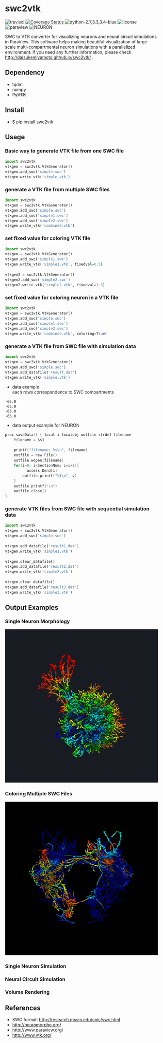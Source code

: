 # swc2vtk
![travisci](https://travis-ci.org/DaisukeMiyamoto/swc2vtk.svg?branch=master)
[![Coverage Status](https://coveralls.io/repos/github/DaisukeMiyamoto/swc2vtk/badge.svg?branch=master)](https://coveralls.io/github/DaisukeMiyamoto/swc2vtk?branch=master)
![python-2.7,3.3,3.4-blue](https://img.shields.io/badge/python-2.7,3.3,3.4-blue.svg)
![license](https://img.shields.io/badge/license-apache-blue.svg)
![paraview](https://img.shields.io/badge/Paraview-5.2-green.svg)
![NEURON](https://img.shields.io/badge/NEURON-7.4-green.svg)

SWC to VTK converter for visualizing neurons and neural circuit simulations in ParaView.
This software helps making beautiful visualization of large scale multi-compartmental neuron simulations with a parallelized environment.
If you need any further information, please check http://daisukemiyamoto.github.io/swc2vtk/ .


## Dependency
- tqdm
- numpy
- ~~PyVTK~~


## Install
- $ pip install swc2vtk


## Usage

### Basic way to generate VTK file from one SWC file
```python
import swc2vtk
vtkgen = swc2vtk.VtkGenerator()
vtkgen.add_swc('simple.swc')
vtkgen.write_vtk('simple.vtk')
```

### generate a VTK file from multiple SWC files
```python
import swc2vtk
vtkgen = swc2vtk.VtkGenerator()
vtkgen.add_swc('simple.swc')
vtkgen.add_swc('simple1.swc')
vtkgen.add_swc('simple2.swc')
vtkgen.write_vtk('combined.vtk')
```

### set fixed value for coloring VTK file

```python
import swc2vtk
vtkgen = swc2vtk.VtkGenerator()
vtkgen.add_swc('simple1.swc')
vtkgen.write_vtk('simple1.vtk', fixedval=0.5)

vtkgen2 = swc2vtk.VtkGenerator()
vtkgen2.add_swc('simple2.swc')
vtkgen2.write_vtk('simple2.vtk', fixedval=1.0)
```

### set fixed value for coloring neuron in a VTK file

```python
import swc2vtk
vtkgen = swc2vtk.VtkGenerator()
vtkgen.add_swc('simple.swc')
vtkgen.add_swc('simple1.swc')
vtkgen.add_swc('simple2.swc')
vtkgen.write_vtk('combined.vtk', coloring=True)
```

### generate a VTK file from SWC file with simulation data
```python
import swc2vtk
vtkgen = swc2vtk.VtkGenerator()
vtkgen.add_swc('simple.swc')
vtkgen.add_datafile('result.dat')
vtkgen.write_vtk('simple.vtk')
```


- data example  
each rows correspondence to SWC compartments
```
-65.0
-65.0
-65.0
-65.0
```

- data output example for NEURON
```c
proc saveData() { local i localobj outfile strdef filename
    filename = $s1
    
    printf("filename: %s\n", filename)
    outfile = new File()
    outfile.wopen(filename)
    for(i=0; i<SectionNum; i=i+1){
    	  access Dend[i]
        outfile.printf("%f\n", v)
    }
    outfile.printf("\n")
    outfile.close()
}
```

### generate VTK files from SWC file with sequential simulation data
```python
import swc2vtk
vtkgen = swc2vtk.VtkGenerator()
vtkgen.add_swc('simple.swc')

vtkgen.add_datafile('result1.dat')
vtkgen.write_vtk('simple1.vtk')

vtkgen.clear_datafile()
vtkgen.add_datafile('result2.dat')
vtkgen.write_vtk('simple2.vtk')

vtkgen.clear_datafile()
vtkgen.add_datafile('result3.dat')
vtkgen.write_vtk('simple3.vtk')
```

## Output Examples
### Single Neuron Morphology
![single](https://github.com/DaisukeMiyamoto/swc2vtk/blob/master/_docs/_static/singleneuron_small.png)

### Coloring Multiple SWC Files
![simulation](https://github.com/DaisukeMiyamoto/swc2vtk/blob/master/_docs/_static/sb_simulation_top.png)

### Single Neuron Simulation

### Neural Circuit Simulation

### Volume Rendering


## References
- SWC format: http://research.mssm.edu/cnic/swc.html
- http://neuromorpho.org/
- http://www.paraview.org/
- http://www.vtk.org/

